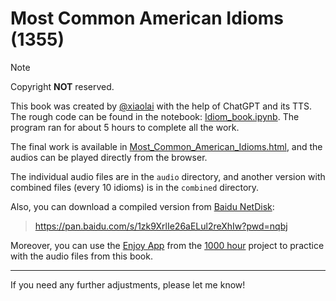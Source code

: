 # Most Common American Idioms (1355)

> [!NOTE]
> Copyright **NOT** reserved.

This book was created by [@xiaolai](https://twitter.com/xiaolai) with the help of ChatGPT and its TTS. The rough code can be found in the notebook: [Idiom_book.ipynb](Idiom_book.ipynb). The program ran for about 5 hours to complete all the work.

The final work is available in [Most_Common_American_Idioms.html](Most_Common_American_Idioms.html), and the audios can be played directly from the browser.

The individual audio files are in the `audio` directory, and another version with combined files (every 10 idioms) is in the `combined` directory.

Also, you can download a compiled version from [Baidu NetDisk](https://pan.baidu.com/s/1zk9XrlIe26aELul2reXhIw?pwd=nqbj): 

> https://pan.baidu.com/s/1zk9XrlIe26aELul2reXhIw?pwd=nqbj

Moreover, you can use the [Enjoy App](https://1000h.org/enjoy-app/) from the [1000 hour](https://1000h.org) project to practice with the audio files from this book.

---

If you need any further adjustments, please let me know!
